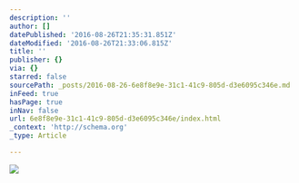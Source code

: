 ```yaml
---
description: ''
author: []
datePublished: '2016-08-26T21:35:31.851Z'
dateModified: '2016-08-26T21:33:06.815Z'
title: ''
publisher: {}
via: {}
starred: false
sourcePath: _posts/2016-08-26-6e8f8e9e-31c1-41c9-805d-d3e6095c346e.md
inFeed: true
hasPage: true
inNav: false
url: 6e8f8e9e-31c1-41c9-805d-d3e6095c346e/index.html
_context: 'http://schema.org'
_type: Article

---
```

![](https://the-grid-user-content.s3-us-west-2.amazonaws.com/0b1c524a-9c2f-472c-832b-f4df5ac292a4.jpg)